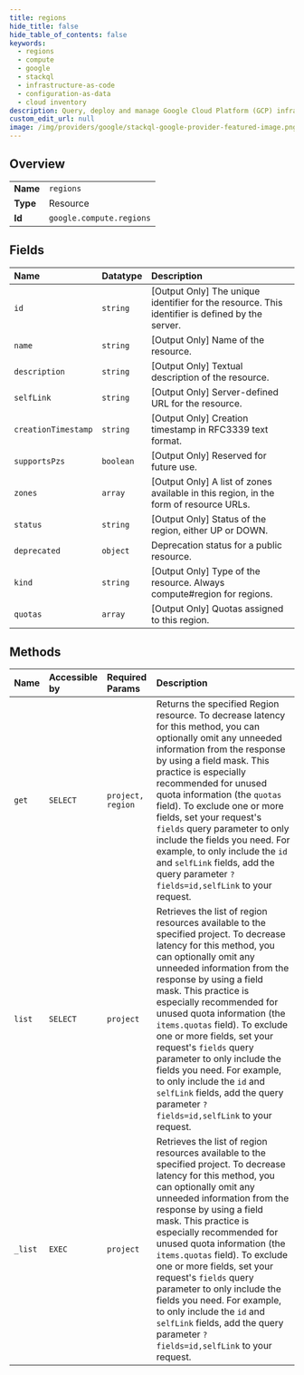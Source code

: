 ```yaml
---
title: regions
hide_title: false
hide_table_of_contents: false
keywords:
  - regions
  - compute
  - google    
  - stackql
  - infrastructure-as-code
  - configuration-as-data
  - cloud inventory
description: Query, deploy and manage Google Cloud Platform (GCP) infrastructure and resources using SQL
custom_edit_url: null
image: /img/providers/google/stackql-google-provider-featured-image.png
---
```

  
    

## Overview
<table><tbody>
<tr><td><b>Name</b></td><td><code>regions</code></td></tr>
<tr><td><b>Type</b></td><td>Resource</td></tr>
<tr><td><b>Id</b></td><td><code>google.compute.regions</code></td></tr>
</tbody></table>

## Fields
| Name | Datatype | Description |
|:-----|:---------|:------------|
| `id` | `string` | [Output Only] The unique identifier for the resource. This identifier is defined by the server. |
| `name` | `string` | [Output Only] Name of the resource. |
| `description` | `string` | [Output Only] Textual description of the resource. |
| `selfLink` | `string` | [Output Only] Server-defined URL for the resource. |
| `creationTimestamp` | `string` | [Output Only] Creation timestamp in RFC3339 text format. |
| `supportsPzs` | `boolean` | [Output Only] Reserved for future use. |
| `zones` | `array` | [Output Only] A list of zones available in this region, in the form of resource URLs. |
| `status` | `string` | [Output Only] Status of the region, either UP or DOWN. |
| `deprecated` | `object` | Deprecation status for a public resource. |
| `kind` | `string` | [Output Only] Type of the resource. Always compute#region for regions. |
| `quotas` | `array` | [Output Only] Quotas assigned to this region. |
## Methods
| Name | Accessible by | Required Params | Description |
|:-----|:--------------|:----------------|:------------|
| `get` | `SELECT` | `project, region` | Returns the specified Region resource. To decrease latency for this method, you can optionally omit any unneeded information from the response by using a field mask. This practice is especially recommended for unused quota information (the `quotas` field). To exclude one or more fields, set your request's `fields` query parameter to only include the fields you need. For example, to only include the `id` and `selfLink` fields, add the query parameter `?fields=id,selfLink` to your request. |
| `list` | `SELECT` | `project` | Retrieves the list of region resources available to the specified project. To decrease latency for this method, you can optionally omit any unneeded information from the response by using a field mask. This practice is especially recommended for unused quota information (the `items.quotas` field). To exclude one or more fields, set your request's `fields` query parameter to only include the fields you need. For example, to only include the `id` and `selfLink` fields, add the query parameter `?fields=id,selfLink` to your request. |
| `_list` | `EXEC` | `project` | Retrieves the list of region resources available to the specified project. To decrease latency for this method, you can optionally omit any unneeded information from the response by using a field mask. This practice is especially recommended for unused quota information (the `items.quotas` field). To exclude one or more fields, set your request's `fields` query parameter to only include the fields you need. For example, to only include the `id` and `selfLink` fields, add the query parameter `?fields=id,selfLink` to your request. |
